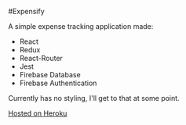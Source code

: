 #Expensify

A simple expense tracking application made:

- React
- Redux
- React-Router
- Jest
- Firebase Database
- Firebase Authentication

Currently has no styling, I'll get to that at some point.

[Hosted on Heroku](https://classique-saucisson-27080.herokuapp.com)
